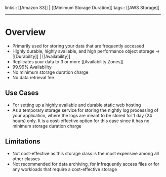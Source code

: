 links:: [[Amazon S3]] | [[Minimum Storage Duration]]
tags:: [[AWS Storage]]  
___
# Overview

- Primarily used for storing your data that are frequently accessed
- Highly durable, highly available, and high performance object storage -> [[Durability]] | [[Availability]]
- Replicates your data to 3 or more [[Availability Zones]]
- 99.99% Availability
- No minimum storage duration charge
- No data retrieval fee


## Use Cases

- For setting up a highly available and durable static web hosting
- As a temporary storage service for storing the nightly log processing of your application, where the logs are meant to be stored for 1 day (24 hours) only. It is a cost-effective option for this case since it has no minimum storage duration charge


## Limitations

- Not cost-effective as this storage class is the most expensive among all other classes
- Not recommended for data archiving, for infrequently access files or for any workloads that require a cost-effective storage
